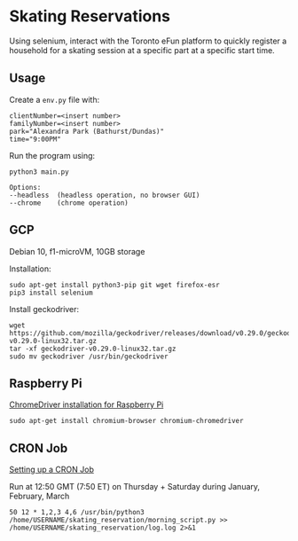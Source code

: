 # Skating Reservations
Using selenium, interact with the Toronto eFun platform to quickly register a household for a skating session at a specific part at a specific start time.

## Usage
Create a `env.py` file with:
```
clientNumber=<insert number>
familyNumber=<insert number>
park="Alexandra Park (Bathurst/Dundas)"
time="9:00PM"
```

Run the program using:
```
python3 main.py

Options:
--headless  (headless operation, no browser GUI)
--chrome    (chrome operation)
```

## GCP
Debian 10, f1-microVM, 10GB storage

Installation:
```
sudo apt-get install python3-pip git wget firefox-esr
pip3 install selenium
```

Install geckodriver:
```
wget https://github.com/mozilla/geckodriver/releases/download/v0.29.0/geckodriver-v0.29.0-linux32.tar.gz
tar -xf geckodriver-v0.29.0-linux32.tar.gz
sudo mv geckodriver /usr/bin/geckodriver
```

## Raspberry Pi
[ChromeDriver installation for Raspberry Pi](https://ivanderevianko.com/2020/01/selenium-chromedriver-for-raspberrypi)
```
sudo apt-get install chromium-browser chromium-chromedriver
```

## CRON Job
[Setting up a CRON Job](https://vitux.com/how-to-setup-a-cron-job-in-debian-10/)

Run at 12:50 GMT (7:50 ET) on Thursday + Saturday during January, February, March
```
50 12 * 1,2,3 4,6 /usr/bin/python3 /home/USERNAME/skating_reservation/morning_script.py >> /home/USERNAME/skating_reservation/log.log 2>&1
```
